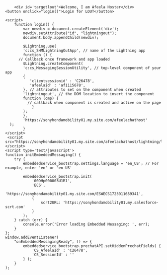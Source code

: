<html lang="en">
  <head>
    <meta charset="utf-8" />
    <meta name="viewport" content="width=device-width, initial-scale=1" />
  </head>
  <body>
  
        <div id='targetlout'>Welcome, I am Afeela Hoster</div>
	<button onclick="login()">Login for LOUT</button>

    <script>
        function login() {
		    var newdiv = document.createElement('div');
			newdiv.setAttribute("id", "lightningout");		
            document.body.appendChild(newdiv);   
			
			$Lightning.use(
			'c:cs_SHMLightningOutApp', // name of the Lightning app
			function () {
          // Callback once framework and app loaded
			$Lightning.createComponent(
            'c:cs_MessagingSessionUtility', // top-level component of your app
            {
               'clientsessionid' : 'C26478',
               'afeelaid' : 'af1115678',
            }, // attributes to set on the component when created
            'lightningout', // the DOM location to insert the component
            function (cmp) {
              // callback when component is created and active on the page
				}
			);
			},
            'https://sonyhondamobility01.my.site.com/afeelachathost'
      );
			}
    </script>
     <script src="https://sonyhondamobility01.my.site.com/afeelachathost/lightning/lightning.out.js"></script>
    <script type='text/javascript'>
	function initEmbeddedMessaging() {
		try {
			embeddedservice_bootstrap.settings.language = 'en_US'; // For example, enter 'en' or 'en-US'

			embeddedservice_bootstrap.init(
				'00DHp000003U1R1',
				'ECS',
				'https://sonyhondamobility01.my.site.com/ESWECS1723011659341',
				{
					scrt2URL: 'https://sonyhondamobility01.my.salesforce-scrt.com'
				}
			);
		} catch (err) {
			console.error('Error loading Embedded Messaging: ', err);
		}
	};
	window.addEventListener(
        "onEmbeddedMessagingReady", () => {
            embeddedservice_bootstrap.prechatAPI.setHiddenPrechatFields( {
                'CS_AfeelaId' : 'C26478',
				'CS_SessionId' : ''
            } );
        }
    );
</script>
<script type='text/javascript' src='https://sonyhondamobility01.my.site.com/ESWECS1723011659341/assets/js/bootstrap.min.js' onload='initEmbeddedMessaging()'></script>
  </body>
</html>
